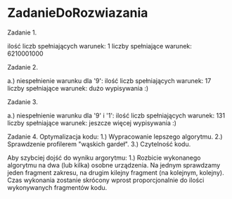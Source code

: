 # ZadanieDoRozwiazania

Zadanie 1.

ilość liczb spełniających warunek: 1
liczby spełniające warunek: 6210001000

Zadanie 2.

a.) niespełnienie warunku dla '9':
    ilość liczb spełniających warunek: 17
    liczby spełniające warunek: dużo wypisywania :)

Zadanie 3.

a.) niespełnienie warunku dla '9' i '1':
    ilość liczb spełniających warunek: 131 
    liczby spełniające warunek: jeszcze więcej wypisywania :)
    
Zadanie 4.
Optymalizacja kodu:
1.) Wypracowanie lepszego algorytmu.
2.) Sprawdzenie profilerem "wąskich gardeł".
3.) Czytelność kodu.

Aby szybciej dojść do wyniku argorytmu:
1.) Rozbicie wykonanego algorytmu na dwa (lub kilka) osobne urządzenia. Na jednym sprawdzamy jeden fragment zakresu, na drugim kilejny fragment (na kolejnym, kolejny). Czas wykonania zostanie skrócony wprost proporcjonalnie do ilości wykonywanych fragmentów kodu.

